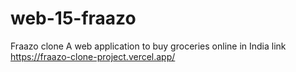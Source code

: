 # web-15-fraazo
Fraazo clone
A web application to buy groceries online in India
link https://fraazo-clone-project.vercel.app/
